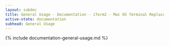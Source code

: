 ```yaml
---
layout: subdoc
title: General Usage - Documentation - iTerm2 - Mac OS Terminal Replacement
active-state: documentation
subhead: General Usage
---
```

{% include documentation-general-usage.md %}
